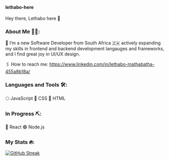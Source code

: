 #### lethabo-here
Hey there, Lethabo here 👋

### About Me 👩‍💻:

🦾 I’m a new Software Developer from South Africa 🇿🇦 actively expanding my skills in frontend and backend development langauges and frameworks, and I find great joy in UI/UX design. 

🖇 How to reach me: https://www.linkedin.com/in/lethabo-mathabatha-455a8b18a/


### Languages and Tools 🛠:
🌕 JavaScript
🔵 CSS
🔴 HTML

### In Progress ⛏:
🌌 React 
🟢 Node.js

### My Stats 🔥:
[![GitHub Streak](https://streak-stats.demolab.com/?user=lethabomathabatha)](https://git.io/streak-stats)


